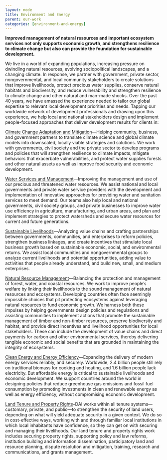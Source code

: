 ```yaml
---
layout: node
title: Environment and Energy
parent: our-work
categories: [environment-and-energy]
---
```


**Improved management of natural resources and important ecosystem services not only supports economic growth, and strengthens resilience to climate change but also can provide the foundation for sustainable development.**


We live in a world of expanding populations, increasing pressure on dwindling natural resources, evolving sociopolitical landscapes, and a changing climate. In response, we partner with government, private sector, nongovernmental, and local community stakeholders to create solutions that improve livelihoods, protect precious water supplies, conserve natural habitats and biodiversity, and reduce vulnerability and strengthen resilience to climate change and other natural and man-made shocks. Over the past 40 years, we have amassed the experience needed to tailor our global expertise to relevant local development priorities and needs. Tapping our worldwide network of development professionals and drawing upon this experience, we help local and national stakeholders design and implement people-focused approaches that deliver development results for clients in:

[Climate Change Adaptation and Mitigation](/our-work/solutions/climate-change-adaptation-and-mitigation/)—Helping community, business, and government partners to translate climate science and global climate models into downscaled, locally viable strategies and solutions. We work with governments, civil society and the private sector to develop programs and policies that will strengthen resilience to climate impacts, mitigate behaviors that exacerbate vulnerabilities, and protect water supplies forests and other natural assets as well as improve food security and economic development.

[Water Services and Management](/our-work/solutions/water-services-and-resource-management/)—Improving the management and use of our precious and threatened water resources. We assist national and local governments and private water service providers with the development and implementation of innovative approaches for providing water and sanitation services to meet demand. Our teams also help local and national governments, civil society groups, and private businesses to improve water use efficiency in agriculture, manufacturing, and urban areas, and plan and implement strategies to protect watersheds and secure water resources for current and future generations.

[Sustainable Livelihoods](/our-work/solutions/sustainable-livelihoods/)—Analyzing value chains and crafting partnerships between governments, communities, and enterprises to reform policies, strengthen business linkages, and create incentives that stimulate local business growth based on sustainable economic, social, and environmental returns. We assist local communities and nongovernmental groups to analyze current livelihoods and potential opportunities, adding value to activities that people already understand, and build new, small, and medium enterprises.

[Natural Resource Management](/our-work/solutions/natural-resource-management/)—Balancing the protection and management of forest, water, and coastal resources. We work to improve people’s welfare by linking their livelihoods to the sound management of natural resources and ecosystems. Developing countries often face seemingly impossible choices that pit protecting ecosystems against leveraging natural resources to fund economic growth. We harness both these impulses by helping governments design policies and regulations and assisting communities to implement actions that promote the sustainable management of timber and non-timber resources, preserve biodiversity and habitat, and provide direct incentives and livelihood opportunities for local stakeholders. These can include the development of value chains and direct payments for carbon and other environmental services, thereby delivering tangible economic and social benefits that are grounded in maintaining the integrity of ecosystems.

[Clean Energy and Energy Efficiency](/our-work/solutions/clean-energy-and-energy-efficiency/)—Expanding the delivery of modern energy services reliably, and securely. Worldwide, 2.4 billion people still rely on traditional biomass for cooking and heating, and 1.6 billion people lack electricity. But affordable energy is critical to sustainable livelihoods and economic development. We support countries around the world in designing policies that reduce greenhouse gas emissions and fossil fuel consumption by promoting investments in clean and renewable energy as well as energy efficiency, without compromising economic development.

[Land Tenure and Property Rights](/our-work/solutions/land-tenure/)–DAI works within all tenure systems—customary, private, and public—to strengthen the security of land users, depending on what will yield adequate security in a given context. We do so in cost-effective ways, working with and through familiar local institutions in which local inhabitants have confidence, so they can get on with securing and managing their livelihoods. Our land tenure and property rights work includes securing property rights, supporting policy and law reforms, institution building and information dissemination, participatory land and resource planning, dispute resolution and mitigation, training, research and communications, and grants management.
